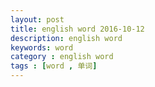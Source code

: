 ```yaml
---
layout: post
title: english word 2016-10-12
description: english word
keywords: word
category : english word
tags : [word , 单词]
---
```


